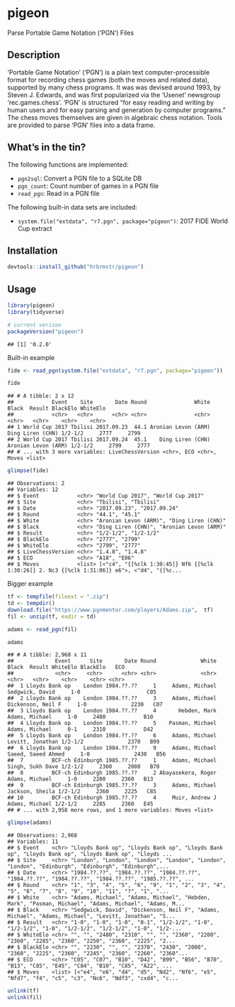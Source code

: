 
# pigeon

Parse Portable Game Notation (‘PGN’) Files

## Description

‘Portable Game Notation’ (‘PGN’) is a plain text computer-processible
format for recording chess games (both the moves and related data),
supported by many chess programs. It was was devised around 1993, by
Steven J. Edwards, and was first popularized via the ‘Usenet’ newsgroup
‘rec.games.chess’. ‘PGN’ is structured “for easy reading and writing
by human users and for easy parsing and generation by computer
programs.” The chess moves themselves are given in algebraic chess
notation. Tools are provided to parse ‘PGN’ files into a data frame.

## What’s in the tin?

The following functions are implemented:

  - `pgn2sql`:  Convert a PGN file to a SQLite DB
  - `pgn_count`:	Count number of games in a PGN file
  - `read_pgn`: Read in a PGN file

The following built-in data sets are included:

  - `system.file("extdata", "r7.pgn", package="pigeon")`: 2017 FIDE
    World Cup extract

## Installation

``` r
devtools::install_github("hrbrmstr/pigeon")
```

## Usage

``` r
library(pigeon)
library(tidyverse)

# current verison
packageVersion("pigeon")
```

    ## [1] '0.2.0'

Built-in example

``` r
fide <- read_pgn(system.file("extdata", "r7.pgn", package="pigeon"))

fide
```

    ## # A tibble: 2 x 12
    ##            Event    Site       Date Round               White               Black  Result BlackElo WhiteElo
    ##            <chr>   <chr>      <chr> <chr>               <chr>               <chr>   <chr>    <chr>    <chr>
    ## 1 World Cup 2017 Tbilisi 2017.09.23  44.1 Aronian Levon (ARM)    Ding Liren (CHN) 1/2-1/2     2777     2799
    ## 2 World Cup 2017 Tbilisi 2017.09.24  45.1    Ding Liren (CHN) Aronian Levon (ARM) 1/2-1/2     2799     2777
    ## # ... with 3 more variables: LiveChessVersion <chr>, ECO <chr>, Moves <list>

``` r
glimpse(fide)
```

    ## Observations: 2
    ## Variables: 12
    ## $ Event            <chr> "World Cup 2017", "World Cup 2017"
    ## $ Site             <chr> "Tbilisi", "Tbilisi"
    ## $ Date             <chr> "2017.09.23", "2017.09.24"
    ## $ Round            <chr> "44.1", "45.1"
    ## $ White            <chr> "Aronian Levon (ARM)", "Ding Liren (CHN)"
    ## $ Black            <chr> "Ding Liren (CHN)", "Aronian Levon (ARM)"
    ## $ Result           <chr> "1/2-1/2", "1/2-1/2"
    ## $ BlackElo         <chr> "2777", "2799"
    ## $ WhiteElo         <chr> "2799", "2777"
    ## $ LiveChessVersion <chr> "1.4.8", "1.4.8"
    ## $ ECO              <chr> "A18", "E06"
    ## $ Moves            <list> [<"c4", "{[%clk 1:30:45]} Nf6 {[%clk 1:30:26]} 2. Nc3 {[%clk 1:31:06]} e6">, <"d4", "{[%c...

Bigger example

``` r
tf <- tempfile(fileext = ".zip")
td <- tempdir()
download.file("https://www.pgnmentor.com/players/Adams.zip",  tf)
fil <- unzip(tf, exdir = td)

adams <- read_pgn(fil)

adams
```

    ## # A tibble: 2,968 x 11
    ##             Event      Site       Date Round              White              Black  Result WhiteElo BlackElo   ECO
    ##             <chr>     <chr>      <chr> <chr>              <chr>              <chr>   <chr>    <chr>    <chr> <chr>
    ##  1 Lloyds Bank op    London 1984.??.??     1     Adams, Michael    Sedgwick, David     1-0                     C05
    ##  2 Lloyds Bank op    London 1984.??.??     3     Adams, Michael  Dickenson, Neil F     1-0              2230   C07
    ##  3 Lloyds Bank op    London 1984.??.??     4       Hebden, Mark     Adams, Michael     1-0     2480            B10
    ##  4 Lloyds Bank op    London 1984.??.??     5    Pasman, Michael     Adams, Michael     0-1     2310            D42
    ##  5 Lloyds Bank op    London 1984.??.??     6     Adams, Michael   Levitt, Jonathan 1/2-1/2              2370   B99
    ##  6 Lloyds Bank op    London 1984.??.??     9     Adams, Michael Saeed, Saeed Ahmed     1-0              2430   B56
    ##  7         BCF-ch Edinburgh 1985.??.??     1     Adams, Michael   Singh, Sukh Dave 1/2-1/2     2360     2080   B70
    ##  8         BCF-ch Edinburgh 1985.??.??     2 Abayasekera, Roger     Adams, Michael     1-0     2200     2360   B13
    ##  9         BCF-ch Edinburgh 1985.??.??     3     Adams, Michael    Jackson, Sheila 1/2-1/2     2360     2225   C85
    ## 10         BCF-ch Edinburgh 1985.??.??     4     Muir, Andrew J     Adams, Michael 1/2-1/2     2285     2360   E45
    ## # ... with 2,958 more rows, and 1 more variables: Moves <list>

``` r
glimpse(adams)
```

    ## Observations: 2,968
    ## Variables: 11
    ## $ Event    <chr> "Lloyds Bank op", "Lloyds Bank op", "Lloyds Bank op", "Lloyds Bank op", "Lloyds Bank op", "Lloyds ...
    ## $ Site     <chr> "London", "London", "London", "London", "London", "London", "Edinburgh", "Edinburgh", "Edinburgh",...
    ## $ Date     <chr> "1984.??.??", "1984.??.??", "1984.??.??", "1984.??.??", "1984.??.??", "1984.??.??", "1985.??.??", ...
    ## $ Round    <chr> "1", "3", "4", "5", "6", "9", "1", "2", "3", "4", "5", "6", "7", "8", "9", "10", "11", "?", "1", "...
    ## $ White    <chr> "Adams, Michael", "Adams, Michael", "Hebden, Mark", "Pasman, Michael", "Adams, Michael", "Adams, M...
    ## $ Black    <chr> "Sedgwick, David", "Dickenson, Neil F", "Adams, Michael", "Adams, Michael", "Levitt, Jonathan", "S...
    ## $ Result   <chr> "1-0", "1-0", "1-0", "0-1", "1/2-1/2", "1-0", "1/2-1/2", "1-0", "1/2-1/2", "1/2-1/2", "1-0", "1/2-...
    ## $ WhiteElo <chr> "", "", "2480", "2310", "", "", "2360", "2200", "2360", "2285", "2360", "2250", "2360", "2225", "2...
    ## $ BlackElo <chr> "", "2230", "", "", "2370", "2430", "2080", "2360", "2225", "2360", "2245", "2360", "2260", "2360"...
    ## $ ECO      <chr> "C05", "C07", "B10", "D42", "B99", "B56", "B70", "B13", "C85", "E45", "C84", "B10", "C85", "A22", ...
    ## $ Moves    <list> [<"e4", "e6", "d4", "d5", "Nd2", "Nf6", "e5", "Nfd7", "f4", "c5", "c3", "Nc6", "Ndf3", "cxd4", "c...

``` r
unlink(tf)
unlink(fil)
```
